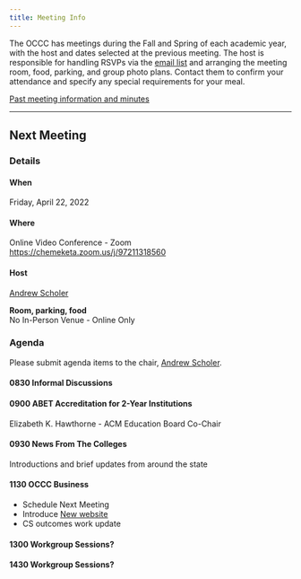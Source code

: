 ```yaml
---
title: Meeting Info
---
```


The OCCC has meetings during the Fall and Spring of each academic year, with the
host and dates selected at the previous meeting. The host is responsible for
handling RSVPs via the [email list](https://it.engineering.oregonstate.edu/mailman/listinfo/occc)
and arranging the meeting room, food, parking,
and group photo plans. Contact them to confirm your attendance and specify any
special requirements for your meal.

[Past meeting information and minutes](past.md)

--------------------

## Next Meeting

### Details

#### When

Friday, April 22, 2022

#### Where

Online Video Conference - Zoom  
https://chemeketa.zoom.us/j/97211318560

#### Host

[Andrew Scholer](mailto:andrew.scholer@chemeketa.edu)

**Room, parking, food**  
No In-Person Venue - Online Only

### Agenda

Please submit agenda items to the chair, [Andrew Scholer](mailto:andrew.scholer@chemeketa.edu).

#### 0830 Informal Discussions

#### 0900 ABET Accreditation for 2-Year Institutions

Elizabeth K. Hawthorne - ACM Education Board Co-Chair

#### 0930 News From The Colleges

Introductions and brief updates from around the state

#### 1130 OCCC Business

* Schedule Next Meeting
* Introduce [New website](https://oregon-council-of-computer-chairs.github.io/)
* CS outcomes work update

#### 1300 Workgroup Sessions?

#### 1430 Workgroup Sessions?
